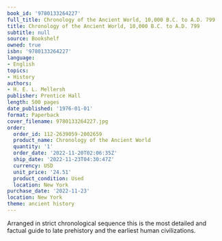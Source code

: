 ```yaml
---
book_id: '9780133264227'
full_title: Chronology of the Ancient World, 10,000 B.C. to A.D. 799
title: Chronology of the Ancient World, 10,000 B.C. to A.D. 799
subtitle: null
source: Bookshelf
owned: true
isbn: '9780133264227'
language:
- English
topics:
- History
authors:
- H. E. L. Mellersh
publisher: Prentice Hall
length: 500 pages
date_published: '1976-01-01'
format: Paperback
cover_filename: 9780133264227.jpg
order:
  order_id: 112-2639059-2002659
  product_name: Chronology of the Ancient World
  quantity: '1'
  order_date: '2022-11-20T02:06:35Z'
  ship_date: '2022-11-23T04:30:47Z'
  currency: USD
  unit_price: '24.51'
  product_condition: Used
  location: New York
purchase_date: '2022-11-23'
location: New York
theme: ancient history
---
```

Arranged in strict chronological sequence this is the most detailed and factual guide to late prehistory and the earliest human civilizations.
